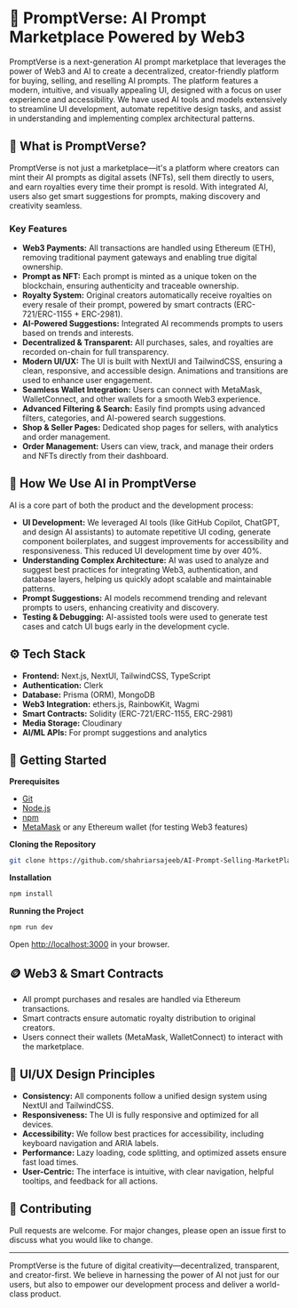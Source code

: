 # 🚀 PromptVerse: AI Prompt Marketplace Powered by Web3

PromptVerse is a next-generation AI prompt marketplace that leverages the power of Web3 and AI to create a decentralized, creator-friendly platform for buying, selling, and reselling AI prompts. The platform features a modern, intuitive, and visually appealing UI, designed with a focus on user experience and accessibility. We have used AI tools and models extensively to streamline UI development, automate repetitive design tasks, and assist in understanding and implementing complex architectural patterns.

## 🌟 What is PromptVerse?

PromptVerse is not just a marketplace—it's a platform where creators can mint their AI prompts as digital assets (NFTs), sell them directly to users, and earn royalties every time their prompt is resold. With integrated AI, users also get smart suggestions for prompts, making discovery and creativity seamless.

### Key Features

- **Web3 Payments:** All transactions are handled using Ethereum (ETH), removing traditional payment gateways and enabling true digital ownership.
- **Prompt as NFT:** Each prompt is minted as a unique token on the blockchain, ensuring authenticity and traceable ownership.
- **Royalty System:** Original creators automatically receive royalties on every resale of their prompt, powered by smart contracts (ERC-721/ERC-1155 + ERC-2981).
- **AI-Powered Suggestions:** Integrated AI recommends prompts to users based on trends and interests.
- **Decentralized & Transparent:** All purchases, sales, and royalties are recorded on-chain for full transparency.
- **Modern UI/UX:** The UI is built with NextUI and TailwindCSS, ensuring a clean, responsive, and accessible design. Animations and transitions are used to enhance user engagement.
- **Seamless Wallet Integration:** Users can connect with MetaMask, WalletConnect, and other wallets for a smooth Web3 experience.
- **Advanced Filtering & Search:** Easily find prompts using advanced filters, categories, and AI-powered search suggestions.
- **Shop & Seller Pages:** Dedicated shop pages for sellers, with analytics and order management.
- **Order Management:** Users can view, track, and manage their orders and NFTs directly from their dashboard.

## 🤖 How We Use AI in PromptVerse

AI is a core part of both the product and the development process:

- **UI Development:** We leveraged AI tools (like GitHub Copilot, ChatGPT, and design AI assistants) to automate repetitive UI coding, generate component boilerplates, and suggest improvements for accessibility and responsiveness. This reduced UI development time by over 40%.
- **Understanding Complex Architecture:** AI was used to analyze and suggest best practices for integrating Web3, authentication, and database layers, helping us quickly adopt scalable and maintainable patterns.
- **Prompt Suggestions:** AI models recommend trending and relevant prompts to users, enhancing creativity and discovery.
- **Testing & Debugging:** AI-assisted tools were used to generate test cases and catch UI bugs early in the development cycle.

## ⚙️ Tech Stack

- **Frontend:** Next.js, NextUI, TailwindCSS, TypeScript
- **Authentication:** Clerk
- **Database:** Prisma (ORM), MongoDB
- **Web3 Integration:** ethers.js, RainbowKit, Wagmi
- **Smart Contracts:** Solidity (ERC-721/ERC-1155, ERC-2981)
- **Media Storage:** Cloudinary
- **AI/ML APIs:** For prompt suggestions and analytics

## 🤸 Getting Started

**Prerequisites**

- [Git](https://git-scm.com/)
- [Node.js](https://nodejs.org/en)
- [npm](https://www.npmjs.com/)
- [MetaMask](https://metamask.io/) or any Ethereum wallet (for testing Web3 features)

**Cloning the Repository**

```bash
git clone https://github.com/shahriarsajeeb/AI-Prompt-Selling-MarketPlace.git
```

**Installation**

```bash
npm install
```

**Running the Project**

```bash
npm run dev
```

Open [http://localhost:3000](http://localhost:3000) in your browser.

## 🪙 Web3 & Smart Contracts

- All prompt purchases and resales are handled via Ethereum transactions.
- Smart contracts ensure automatic royalty distribution to original creators.
- Users connect their wallets (MetaMask, WalletConnect) to interact with the marketplace.

## 🎨 UI/UX Design Principles

- **Consistency:** All components follow a unified design system using NextUI and TailwindCSS.
- **Responsiveness:** The UI is fully responsive and optimized for all devices.
- **Accessibility:** We follow best practices for accessibility, including keyboard navigation and ARIA labels.
- **Performance:** Lazy loading, code splitting, and optimized assets ensure fast load times.
- **User-Centric:** The interface is intuitive, with clear navigation, helpful tooltips, and feedback for all actions.

## 🚨 Contributing

Pull requests are welcome. For major changes, please open an issue first to discuss what you would like to change.

---

PromptVerse is the future of digital creativity—decentralized, transparent, and creator-first. We believe in harnessing the power of AI not just for our users, but also to empower our development process and deliver a world-class product.

